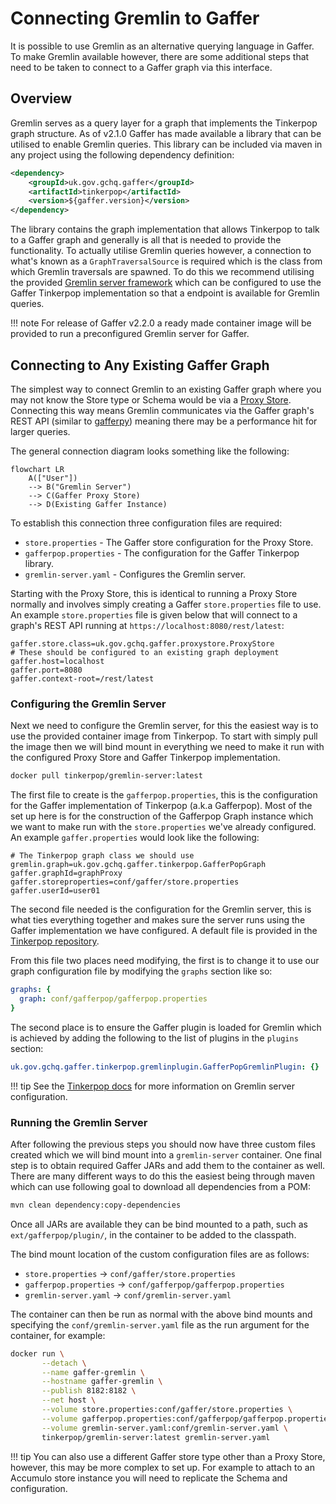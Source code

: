 # Connecting Gremlin to Gaffer

It is possible to use Gremlin as an alternative querying language in Gaffer. To
make Gremlin available however, there are some additional steps that need to be
taken to connect to a Gaffer graph via this interface.

## Overview

Gremlin serves as a query layer for a graph that implements the Tinkerpop graph
structure. As of v2.1.0 Gaffer has made available a library that can be utilised
to enable Gremlin queries. This library can be included via maven in any project
using the following dependency definition:

```xml
<dependency>
    <groupId>uk.gov.gchq.gaffer</groupId>
    <artifactId>tinkerpop</artifactId>
    <version>${gaffer.version}</version>
</dependency>
```

The library contains the graph implementation that allows Tinkerpop to talk to a
Gaffer graph and generally is all that is needed to provide the functionality.
To actually utilise Gremlin queries however, a connection to what's known as a
`GraphTraversalSource` is required which is the class from which Gremlin
traversals are spawned. To do this we recommend utilising the provided
[Gremlin server framework](https://tinkerpop.apache.org/docs/current/reference/#connecting-gremlin-server)
which can be configured to use the Gaffer Tinkerpop implementation so that a
endpoint is available for Gremlin queries.

!!! note
    For release of Gaffer v2.2.0 a ready made container image will be provided
    to run a preconfigured Gremlin server for Gaffer.

## Connecting to Any Existing Gaffer Graph

The simplest way to connect Gremlin to an existing Gaffer graph where you may
not know the Store type or Schema would be via a [Proxy Store](../gaffer-stores/proxy-store.md).
Connecting this way means Gremlin communicates via the Gaffer graph's REST API
(similar to [gafferpy](../../user-guide/apis/python-api.md)) meaning there may
be a performance hit for larger queries.

The general connection diagram looks something like the following:

```mermaid
flowchart LR
    A(["User"])
    --> B("Gremlin Server")
    --> C(Gaffer Proxy Store)
    --> D(Existing Gaffer Instance)
```

To establish this connection three configuration files are required:

- `store.properties` - The Gaffer store configuration for the Proxy Store.
- `gafferpop.properties` - The configuration for the Gaffer Tinkerpop library.
- `gremlin-server.yaml` - Configures the Gremlin server.

Starting with the Proxy Store, this is identical to running a Proxy Store
normally and involves simply creating a Gaffer `store.properties` file to use.
An example `store.properties` file is given below that will connect to a graph's
REST API running at `https://localhost:8080/rest/latest`:

```properties
gaffer.store.class=uk.gov.gchq.gaffer.proxystore.ProxyStore
# These should be configured to an existing graph deployment
gaffer.host=localhost
gaffer.port=8080
gaffer.context-root=/rest/latest
```

### Configuring the Gremlin Server

Next we need to configure the Gremlin server, for this the easiest way is to use
the provided container image from Tinkerpop. To start with simply pull the image
then we will bind mount in everything we need to make it run with the configured
Proxy Store and Gaffer Tinkerpop implementation.

```bash
docker pull tinkerpop/gremlin-server:latest
```

The first file to create is the `gafferpop.properties`, this is the configuration
for the Gaffer implementation of Tinkerpop (a.k.a Gafferpop). Most of the set up
here is for the construction of the Gafferpop Graph instance which we want to
make run with the `store.properties` we've already configured. An example
`gaffer.properties` would look like the following:

```properties
# The Tinkerpop graph class we should use
gremlin.graph=uk.gov.gchq.gaffer.tinkerpop.GafferPopGraph
gaffer.graphId=graphProxy
gaffer.storeproperties=conf/gaffer/store.properties
gaffer.userId=user01
```

The second file needed is the configuration for the Gremlin server, this is
what ties everything together and makes sure the server runs using the Gaffer
implementation we have configured. A default file is provided in the
[Tinkerpop repository](https://github.com/apache/tinkerpop/blob/master/gremlin-server/conf/gremlin-server.yaml).

From this file two places need modifying, the first is to change it to use
our graph configuration file by modifying the `graphs` section like so:

```yaml
graphs: {
  graph: conf/gafferpop/gafferpop.properties
}
```

The second place is to ensure the Gaffer plugin is loaded for Gremlin which is
achieved by adding the following to the list of plugins in the `plugins`
section:

```yaml
uk.gov.gchq.gaffer.tinkerpop.gremlinplugin.GafferPopGremlinPlugin: {}
```

!!! tip
    See the [Tinkerpop docs](https://tinkerpop.apache.org/docs/current/reference/#gremlin-server)
    for more information on Gremlin server configuration.

### Running the Gremlin Server

After following the previous steps you should now have three custom files
created which we will bind mount into a `gremlin-server` container. One final
step is to obtain required Gaffer JARs and add them to the container as
well. There are many different ways to do this the easiest being through maven
which can use following goal to download all dependencies from a POM:

```bash
mvn clean dependency:copy-dependencies
```

Once all JARs are available they can be bind mounted to a path, such as
`ext/gafferpop/plugin/`, in the container to be added to the classpath.

The bind mount location of the custom configuration files are as follows:

- `store.properties` -> `conf/gaffer/store.properties`
- `gafferpop.properties` -> `conf/gafferpop/gafferpop.properties`
- `gremlin-server.yaml` -> `conf/gremlin-server.yaml`

The container can then be run as normal with the above bind mounts and
specifying the `conf/gremlin-server.yaml` file as the run argument for the
container, for example:

```bash
docker run \
       --detach \
       --name gaffer-gremlin \
       --hostname gaffer-gremlin \
       --publish 8182:8182 \
       --net host \
       --volume store.properties:conf/gaffer/store.properties \
       --volume gafferpop.properties:conf/gafferpop/gafferpop.properties \
       --volume gremlin-server.yaml:conf/gremlin-server.yaml \
       tinkerpop/gremlin-server:latest gremlin-server.yaml
```

!!! tip
    You can also use a different Gaffer store type other than a Proxy Store,
    however, this may be more complex to set up. For example to attach to an
    Accumulo store instance you will need to replicate the Schema and
    configuration.
